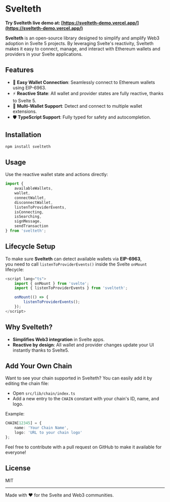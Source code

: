 # Svelteth

**Try Svelteth live demo at: [https://svelteth-demo.vercel.app/](https://svelteth-demo.vercel.app/)**

**Svelteth** is an open-source library designed to simplify and amplify Web3 adoption in Svelte 5 projects. By leveraging Svelte's reactivity, Svelteth makes it easy to connect, manage, and interact with Ethereum wallets and providers in your Svelte applications.

## Features

- 🔗 **Easy Wallet Connection**: Seamlessly connect to Ethereum wallets using EIP-6963.
- ⚡ **Reactive State**: All wallet and provider states are fully reactive, thanks to Svelte 5.
- 🦊 **Multi-Wallet Support**: Detect and connect to multiple wallet extensions.
- 🛡️ **TypeScript Support**: Fully typed for safety and autocompletion.

## Installation

```bash
npm install svelteth
```

## Usage

Use the reactive wallet state and actions directly:

```typescript
import {
	availableWallets,
	wallet,
	connectWallet,
	disconnectWallet,
	listenToProviderEvents,
	isConnecting,
	isSearching,
	signMessage,
	sendTransaction
} from 'svelteth';
```

## Lifecycle Setup

To make sure **Svelteth** can detect available wallets via **EIP-6963**,  
you need to call `listenToProviderEvents()` inside the Svelte `onMount` lifecycle:

```typescript
<script lang="ts">
	import { onMount } from 'svelte';
	import { listenToProviderEvents } from 'svelteth';

	onMount(() => {
		listenToProviderEvents();
	});
</script>
```

## Why Svelteth?

- **Simplifies Web3 integration** in Svelte apps.
- **Reactive by design**: All wallet and provider changes update your UI instantly thanks to Svelte5.

## Add Your Own Chain

Want to see your chain supported in Svelteth? You can easily add it by editing the chain file:

- Open `src/lib/chain/index.ts`
- Add a new entry to the `CHAIN` constant with your chain's ID, name, and logo.

Example:

```typescript
CHAIN[12345] = {
	name: 'Your Chain Name',
	logo: 'URL to your chain logo'
};
```

Feel free to contribute with a pull request on GitHub to make it available for everyone!

## License

MIT

---

Made with ❤️ for the Svelte and Web3 communities.
